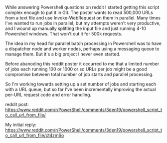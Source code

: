 While answering Powershell questions on reddit I started getting this script complex enough to put it in Git. The poster wants to read 500,000 URLs from a text file and use Invoke-WebRequest on them in parallel. Many times I've wanted to run jobs in parallel, but my attempts weren't very productive, and I wound up manually splitting the input file and just running 4-10 Powershell windows. That won't cut it for 500k requests.

The idea in my head for parallel batch processing in Powershell was to have a dispatcher node and worker nodes, perhaps using a messaging queue to manage them. But it's a big project I never even started.

Before abanoding this reddit poster it occurred to me that a limited number of jobs each running 100 or 1000 or so URLs per job might be a good compromise between total number of job starts and parallel processing.

So I'm working towards setting up a set number of jobs and starting each with a URL queue, but so far I've been incrementally improving the actual per-URL request code and error handling.

reddit post: https://www.reddit.com/r/PowerShell/comments/3den19/powershell_script_to_call_url_from_file/

My initial reply: https://www.reddit.com/r/PowerShell/comments/3den19/powershell_script_to_call_url_from_file/ct4zm6o
